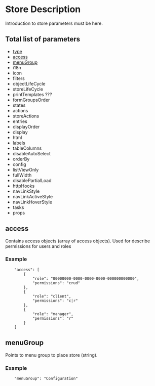 # Store Description

Introduction to store parameters must be here.

## Total list of parameters
* [type](./store.type.html)
* [access](./access.html)
* [menuGroup](./store.menuGroup.html)
* i18n
* icon
* filters
* objectLifeCycle
* storeLifeCycle
* printTemplates ???
* formGroupsOrder
* states
* actions
* storeActions
* entries
* displayOrder
* display
* html
* labels
* tableColumns
* disableAutoSelect
* orderBy
* config
* listViewOnly
* fullWidth
* disablePartialLoad
* httpHooks
* navLinkStyle
* navLinkActiveStyle
* navLinkHoverStyle
* tasks
* props




<a name="type"></a>


<a name="access"></a>
## access
Contains access objects (array of access objects). Used for describe permissions for users and roles

### Example

```
    "access": [
        {
            "role": "00000000-0000-0000-0000-000000000000",
            "permissions": "crud"
        },
        {
            "role": "client",
            "permissions": "c|r"
        },
        {
            "role": "manager",
            "permissions": "r"
        }
    ]
```

<a name="menuGroup"></a>
## menuGroup
Points to menu group to place store (string).

### Example

```
    "menuGroup": "Configuration"
```